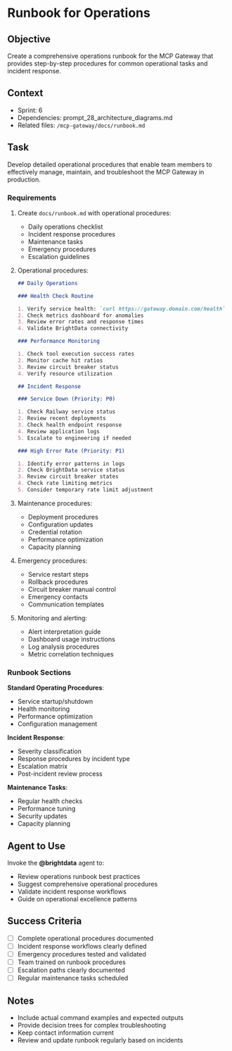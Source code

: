 # Runbook for Operations

## Objective

Create a comprehensive operations runbook for the MCP Gateway that provides step-by-step procedures for common operational tasks and incident response.

## Context

- Sprint: 6
- Dependencies: prompt_28_architecture_diagrams.md
- Related files: `/mcp-gateway/docs/runbook.md`

## Task

Develop detailed operational procedures that enable team members to effectively manage, maintain, and troubleshoot the MCP Gateway in production.

### Requirements

1. Create `docs/runbook.md` with operational procedures:
   - Daily operations checklist
   - Incident response procedures
   - Maintenance tasks
   - Emergency procedures
   - Escalation guidelines
2. Operational procedures:

   ```markdown
   ## Daily Operations

   ### Health Check Routine

   1. Verify service health: `curl https://gateway.domain.com/health`
   2. Check metrics dashboard for anomalies
   3. Review error rates and response times
   4. Validate BrightData connectivity

   ### Performance Monitoring

   1. Check tool execution success rates
   2. Monitor cache hit ratios
   3. Review circuit breaker status
   4. Verify resource utilization

   ## Incident Response

   ### Service Down (Priority: P0)

   1. Check Railway service status
   2. Review recent deployments
   3. Check health endpoint response
   4. Review application logs
   5. Escalate to engineering if needed

   ### High Error Rate (Priority: P1)

   1. Identify error patterns in logs
   2. Check BrightData service status
   3. Review circuit breaker states
   4. Check rate limiting metrics
   5. Consider temporary rate limit adjustment
   ```

3. Maintenance procedures:
   - Deployment procedures
   - Configuration updates
   - Credential rotation
   - Performance optimization
   - Capacity planning
4. Emergency procedures:
   - Service restart steps
   - Rollback procedures
   - Circuit breaker manual control
   - Emergency contacts
   - Communication templates
5. Monitoring and alerting:
   - Alert interpretation guide
   - Dashboard usage instructions
   - Log analysis procedures
   - Metric correlation techniques

### Runbook Sections

**Standard Operating Procedures**:

- Service startup/shutdown
- Health monitoring
- Performance optimization
- Configuration management

**Incident Response**:

- Severity classification
- Response procedures by incident type
- Escalation matrix
- Post-incident review process

**Maintenance Tasks**:

- Regular health checks
- Performance tuning
- Security updates
- Capacity planning

## Agent to Use

Invoke the **@brightdata** agent to:

- Review operations runbook best practices
- Suggest comprehensive operational procedures
- Validate incident response workflows
- Guide on operational excellence patterns

## Success Criteria

- [ ] Complete operational procedures documented
- [ ] Incident response workflows clearly defined
- [ ] Emergency procedures tested and validated
- [ ] Team trained on runbook procedures
- [ ] Escalation paths clearly documented
- [ ] Regular maintenance tasks scheduled

## Notes

- Include actual command examples and expected outputs
- Provide decision trees for complex troubleshooting
- Keep contact information current
- Review and update runbook regularly based on incidents
